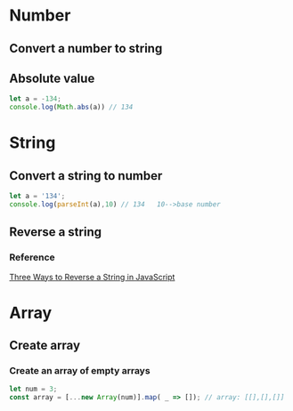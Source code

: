 # Number
## Convert a number to string

## Absolute value
```javascript
let a = -134;
console.log(Math.abs(a)) // 134
```

# String
## Convert a string to number
```javascript
let a = '134';
console.log(parseInt(a),10) // 134   10-->base number
```
## Reverse a string
### Reference
[Three Ways to Reverse a String in JavaScript](https://www.freecodecamp.org/news/how-to-reverse-a-string-in-javascript-in-3-different-ways-75e4763c68cb/)

# Array
## Create array
### Create an array of empty arrays
```javascript
let num = 3;
const array = [...new Array(num)].map( _ => []); // array: [[],[],[]]
```